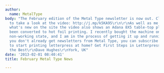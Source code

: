 ```yaml
---
author:
  name: MetalType
body: "The February edition of the Metal Type newsletter is now out. Click this link
  to take a look at the video: http://j.mp/k5KA95\r\n\r\nAs well as me telling you
  what's new on the site the video also shows an Adana 8X5 table-top platen that has
  been converted to hot foil printing. I recently bought the machine on Ebay in a
  non-working state, and I am in the process of getting it up and running.\r\n\r\nIf
  you don't already get newsletters from Metal Type, you can subscribe here: http://bit.ly/n3wkjc\r\n\r\nWant
  to start printing letterpress at home? Get First Steps in Letterpress: http://j.mp/W5M8F3\r\n\r\nAll
  the Best\r\nDave Hughes\r\nYork, UK"
date: '2013-02-01 08:40:41'
title: February Metal Type News

---
```

